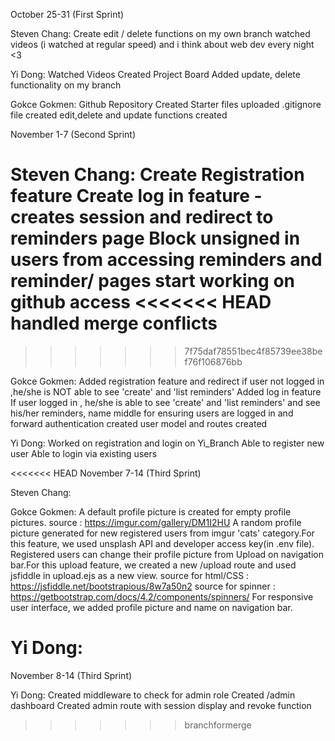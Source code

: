 October 25-31 (First Sprint)

Steven Chang:
Create edit / delete functions on my own branch
watched videos (i watched at regular speed)
and i think about web dev every night <3

Yi Dong:
Watched Videos
Created Project Board
Added update, delete functionality on my branch

Gokce Gokmen:
Github Repository Created
Starter files uploaded
.gitignore file created
edit,delete and update functions created


November 1-7 (Second Sprint)

Steven Chang:
Create Registration feature 
Create log in feature - creates session and redirect to reminders page
Block unsigned in users from accessing reminders and reminder/ pages
start working on github access
<<<<<<< HEAD
handled merge conflicts
=======
>>>>>>> 7f75daf78551bec4f85739ee38bef76f106876bb

Gokce Gokmen:
Added registration feature and redirect
if user not logged in ,he/she is NOT able to see 'create' and 'list reminders'
Added log in feature
If user logged in , he/she is able to see 'create' and 'list reminders' and see his/her reminders, name
middle for ensuring users are logged in and forward authentication created
user model and routes created

Yi Dong:
Worked on registration and login on Yi_Branch
Able to register new user
Able to login via existing users


<<<<<<< HEAD
November 7-14 (Third Sprint)

Steven Chang:

Gokce Gokmen:
A default profile picture is created for empty profile pictures. source : https://imgur.com/gallery/DM1I2HU
A random profile picture generated for new registered users from imgur 'cats' category.For this feature, we used unsplash API and developer access key(in .env file).
Registered users can change their profile picture from Upload on navigation bar.For this upload feature, we created a new /upload route and used jsfiddle in upload.ejs as a new view.
source for html/CSS : https://jsfiddle.net/bootstrapious/8w7a50n2
source for spinner : https://getbootstrap.com/docs/4.2/components/spinners/
For responsive user interface, we added profile picture and name on navigation bar.

Yi Dong:
=======
November 8-14 (Third Sprint)

Yi Dong:
Created middleware to check for admin role
Created /admin dashboard
Created admin route with session display and revoke function
>>>>>>> branchformerge
